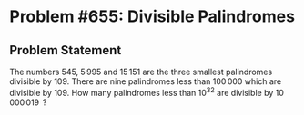 # Problem #655: Divisible Palindromes 

## Problem Statement 

The numbers $545$, $5\,995$ and $15\,151$ are the three smallest palindromes divisible by $109$. There are nine palindromes less than $100\,000$ which are divisible by $109$.
How many palindromes less than $10^{32}$ are divisible by $10\,000\,019\,$ ?
